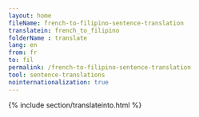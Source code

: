 ```yaml
---
layout: home
fileName: french-to-filipino-sentence-translation
translatein: french_to_filipino
folderName : translate
lang: en
from: fr
to: fil
permalink: /french-to-filipino-sentence-translation
tool: sentence-translations
nointernationalization: true
---
```

{% include section/translateinto.html %}
